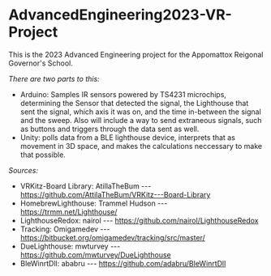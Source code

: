 # AdvancedEngineering2023-VR-Project
This is the 2023 Advanced Engineering project for the Appomattox Reigonal Governor's School. 

*There are two parts to this:*
  - Arduino: Samples IR sensors powered by TS4231 microchips, determining the Sensor that detected the signal, the Lighthouse that sent the signal, which axis it was on, and the time in-between the signal and the sweep. Also will include a way to send extraneous signals, such as buttons and triggers through the data sent as well.   
  - Unity: polls data from a BLE lighthouse device, interprets that as movement in 3D space, and makes the calculations neccessary to make that possible.

*Sources:*
  - VRKitz-Board Library: AtillaTheBum    ---   https://github.com/AttilaTheBum/VRKitz---Board-Library
  - HomebrewLighthouse:   Trammel Hudson  ---   https://trmm.net/Lighthouse/
  - LighthouseRedox:      nairol          ---   https://github.com/nairol/LighthouseRedox
  - Tracking:             Omigamedev      ---   https://bitbucket.org/omigamedev/tracking/src/master/
  - DueLighthouse:        mwturvey        ---   https://github.com/mwturvey/DueLighthouse
  - BleWinrtDll:          ababru          ---   https://github.com/adabru/BleWinrtDll
